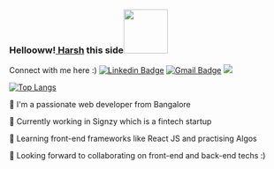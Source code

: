 ### Hellooww!<a href="https://github.com/harxhsingh"> Harsh</a> this side<img src="https://media.giphy.com/media/eNotYhz6gsoNBUzsUa/giphy.gif" width="80">
Connect with me here :)
[![Linkedin Badge](https://img.shields.io/badge/-HarshSingh-blue?style=flat-square&logo=Linkedin&logoColor=white&link=https://www.linkedin.com/in/harsh-singh-7a8318161/)](https://www.linkedin.com/in/harsh-singh-7a8318161/)
[![Gmail Badge](https://img.shields.io/badge/hs205393@gmail.com-c14438?style=flat-square&logo=Gmail&logoColor=white&link=mailto:hs205393@gmail.com)](mailto:hs205393@gmail.com)
![](https://komarev.com/ghpvc/?username=hs205393)

 
<!-- ![Github stats](https://github-readme-stats.vercel.app/api?username=harxhsingh) -->
[![Top Langs](https://github-readme-stats.vercel.app/api/top-langs/?username=harxhsingh)](https://github.com/harxhsingh/github-readme-stats)
<!-- [![Harsh's GitHub stats](https://github-readme-stats.vercel.app/api?username=harxhsingh)](https://github.com/harxhsingh/github-readme-stats) -->

🦾 I'm a passionate web developer from Bangalore

🔭 Currently working in Signzy which is a fintech startup

🌱 Learning front-end frameworks like React JS and practising Algos

👯 Looking forward to collaborating on front-end and back-end techs :)

